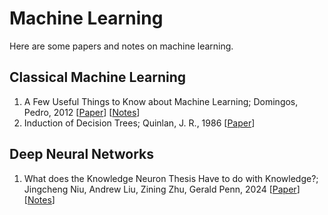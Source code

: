 # Machine Learning
Here are some papers and notes on machine learning.

## Classical Machine Learning
1. A Few Useful Things to Know about Machine Learning; Domingos, Pedro, 2012 [[Paper](https://sites.astro.caltech.edu/~george/ay122/cacm12.pdf)] [[Notes](https://github.com/weezymatt/papers/blob/main/Machine%20Learning/2347736.2347755.md)]
2. Induction of Decision Trees; Quinlan, J. R., 1986 [[Paper](https://link.springer.com/article/10.1007/BF00116251)]

## Deep Neural Networks
1. What does the Knowledge Neuron Thesis Have to do with Knowledge?; Jingcheng Niu, Andrew Liu, Zining Zhu, Gerald Penn, 2024 [[Paper](https://arxiv.org/abs/2405.02421)] [[Notes]()]
